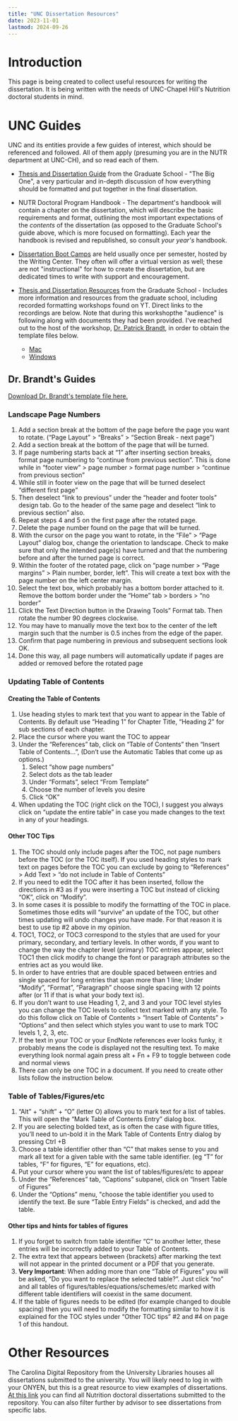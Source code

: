 ```yaml
---
title: "UNC Dissertation Resources"
date: 2023-11-01
lastmod: 2024-09-26
---
```


# Introduction
This page is being created to collect useful resources for writing the dissertation. It is being written with the needs of UNC-Chapel Hill's Nutrition doctoral students in mind.

# UNC Guides
UNC and its entities provide a few guides of interest, which should be referenced and followed. All of them apply (presuming you are in the NUTR department at UNC-CH), and so read each of them.

* [Thesis and Dissertation Guide](https://gradschool.unc.edu/academics/thesis-diss/guide/) from the Graduate School - "The Big One", a very particular and in-depth discussion of how everything should be formatted and put together in the final dissertation.
  
* NUTR Doctoral Program Handbook - The department's handbook will contain a chapter on the dissertation, which will describe the basic requirements and format, outlining the most important expectations of the *contents* of the dissertation (as opposed to the Graduate School's guide above, which is more focused on formatting).   Each year the handbook is revised and republished, so consult *your year's* handbook.
  
* [Dissertation Boot Camps](https://writingcenter.unc.edu/dissertation-boot-camp/) are held usually once per semester, hosted by the Writing Center. They often will offer a virtual version as well; these are not "instructional" for how to create the dissertation, but are dedicated times to write with support and encouragement.
  
* [Thesis and Dissertation Resources](https://gradschool.unc.edu/academics/thesis-diss/) from the Graduate School - Includes more information and resources from the graduate school, including recorded formatting workshops found on YT. Direct links to the recordings are below. Note that during this workshopthe "audience" is following along with documents they had been provided. I've reached out to the host of the workshop, [Dr. Patrick Brandt](https://bbsp.unc.edu/employee/patrick-brandt-phd/), in order to obtain the template files below.
  
	* [Mac](https://www.youtube.com/watch?v=YohW0eyuLRc)
	* [Windows](https://www.youtube.com/watch?v=xO_zU3neado)


## Dr. Brandt's Guides
[Download Dr. Brandt's template file here.](https://docs.google.com/document/d/1lUChtOekQ0fq2fXfCCZvAKGX2noFaq3Y/edit?usp=sharing&ouid=113231950692894093702&rtpof=true&sd=true)

### Landscape Page Numbers
1. Add a section break at the bottom of the page before the page you want to rotate. (“Page Layout” > “Breaks” > “Section Break - next page”)
2. Add a section break at the bottom of the page that will be turned.  
3. If page numbering starts back at “1” after inserting section breaks, format page numbering to “continue from previous section”. This is done while in “footer view” > page number > format page number > “continue from previous section”
4. While still in footer view on the page that will be turned deselect “different first page”
5. Then deselect “link to previous” under the “header and footer tools” design tab. Go to the header of the same page and deselect “link to previous section” also.
6. Repeat steps 4 and 5 on the first page after the rotated page.  
7. Delete the page number found on the page that will be turned.  
8. With the cursor on the page you want to rotate, in the “File” > “Page Layout” dialog box, change the orientation to landscape. Check to make sure that only the intended page(s) have turned and that the numbering before and after the turned page is correct.
9. Within the footer of the rotated page, click on “page number > “Page margins” > Plain number, border, left”. This will create a text box with the page number on the left center margin.
10. Select the text box, which probably has a bottom border attached to it. Remove the bottom border under the “Home” tab > borders > “no border”
11. Click the Text Direction button in the Drawing Tools” Format tab. Then rotate the number 90 degrees clockwise.  
12. You may have to manually move the text box to the center of the left margin such that the number is 0.5 inches from the edge of the paper. 
13. Confirm that page numbering in previous and subsequent sections look OK.
14. Done this way, all page numbers will automatically update if pages are added or removed before the rotated page

### Updating Table of Contents
#### **Creating the Table of Contents**
1. Use heading styles to mark text that you want to appear in the Table of Contents. By default use “Heading 1” for Chapter Title, “Heading 2” for sub sections of each chapter.
2. Place the cursor where you want the TOC to appear
3. Under the “References” tab, click on “Table of Contents” then “Insert Table of Contents…”, (Don’t use the Automatic Tables that come up as options.)
	1. Select “show page numbers”
	2. Select dots as the tab leader
	3. Under “Formats”, select “From Template”
	4. Choose the number of levels you desire
	5. Click “OK”
4. When updating the TOC (right click on the TOC), I suggest you always click on “update the entire table” in case you made changes to the text in any of your headings.

#### Other TOC Tips
1. The TOC should only include pages after the TOC, not page numbers before the TOC (or the TOC itself). If you used heading styles to mark text on pages before the TOC you can exclude by going to “References” > Add Text > “do not include in Table of Contents”
2. If you need to edit the TOC after it has been inserted, follow the directions in #3 as if you were inserting a TOC but instead of clicking “OK”, click on “Modify”.
3. In some cases it is possible to modify the formatting of the TOC in place. Sometimes those edits will “survive” an update of the TOC, but other times updating will undo changes you have made. For that reason it is best to use tip #2 above in my opinion.
4. TOC1, TOC2, or TOC3 correspond to the styles that are used for your primary, secondary, and tertiary levels. In other words, if you want to change the way the chapter level (primary) TOC entries appear, select TOC1 then click modify to change the font or paragraph attributes so the entries act as you would like.
5. In order to have entries that are double spaced between entries and single spaced for long entries that span more than 1 line; Under “Modify”, “Format”, “Paragraph” choose single spacing with 12 points after (or 11 if that is what your body text is).
6. If you don’t want to use Heading 1, 2, and 3 and your TOC level styles you can change the TOC levels to collect text marked with any style. To do this follow click on Table of Contents > “Insert Table of Contents” > “Options” and then select which styles you want to use to mark TOC levels 1, 2, 3, etc.
7. If the text in your TOC or your EndNote references ever looks funky, it probably means the code is displayed not the resulting text. To make everything look normal again press alt + Fn + F9 to toggle between code and normal views
8. There can only be one TOC in a document. If you need to create other lists follow the instruction below.

### Table of Tables/Figures/etc
1. “Alt” + “shift” + “O” (letter O) allows you to mark text for a list of tables. This will open the “Mark Table of Contents Entry” dialog box.  
2. If you are selecting bolded text, as is often the case with figure titles, you’ll need to un-bold it in the Mark Table of Contents Entry dialog by pressing Ctrl +B  
3. Choose a table identifier other than “C” that makes sense to you and mark all text for a given table with the same table identifier. (eg “T” for tables, “F” for figures, “E” for equations, etc).
4. Put your cursor where you want the list of tables/figures/etc to appear  
5. Under the “References” tab, “Captions” subpanel, click on “Insert Table of Figures”  
6. Under the “Options” menu, "choose the table identifier you used to identify the text. Be sure “Table Entry Fields” is checked, and add the table.  
  
#### Other tips and hints for tables of figures
1. If you forget to switch from table identifier “C” to another letter, these entries will be incorrectly added to your Table of Contents.  
2. The extra text that appears between {brackets} after marking the text will not appear in the printed document or a PDF that you generate.  
3. **Very Important**: When adding more than one “Table of Figures” you will be asked, “Do you want to replace the selected table?”. Just click “no” and all tables of figures/tables/equations/schemes/etc marked with different table identifiers will coexist in the same document.
4. If the table of figures needs to be edited (for example changed to double spacing) then you will need to modify the formatting similar to how it is explained for the TOC styles under “Other TOC tips” #2 and #4 on page 1 of this handout.

# Other Resources

The Carolina Digital Repository from the University Libraries houses all dissertations submitted to the university. You will likely need to log in with your ONYEN, but this is a great resource to view examples of dissertations. [At this link](https://cdr.lib.unc.edu/catalog?f%5Baffiliation_label_sim%5D%5B%5D=Department+of+Nutrition&f%5Bresource_type_sim%5D%5B%5D=Dissertation&locale=en) you can find all Nutrition doctoral dissertations submitted to the repository. You can also filter further by advisor to see dissertations from specific labs. 
